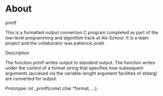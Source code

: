 # About
printf

This is a formatted output convertion C program completed as part of the low-level programming and algorithm track at Alx School. It is a team project and the collaborator was patience_onah

Description

The function printf writes output to standard output. The function writes under the control of a format string that specifies how subsequent arguments (accesed via the variable-lenght argument facilities of stdarg) are converted for output.

Prototype: int _printf(const char *format, ...);
